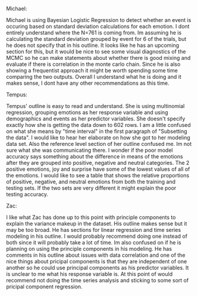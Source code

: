 Michael:

Michael is using Bayesian Logistic Regression to detect whether an event is occuring based on standard deviation calculations for each emotion. I dont entirely understand where the N=761 is coming from. Im assuming he is calculating the standard deviation grouped by event for 6 of the trials, but he does not specify that in his outline. It looks like he has an upcoming section for this, but it would be nice to see some visual diagnostics of the MCMC so he can make statements about whether there is good mixing and evaluate if there is correlation in the monte carlo chain. Since he is also showing a frequentist approach it might be worth spending some time comparing the two outputs. Overall I understand what he is doing and it makes sense, I dont have any other recommendations as this time.


Tempus:

Tempus' outline is easy to read and understand. She is using multinomial regression, grouping emotions as her response variable and using demographics and events as her predictor variables. She doesn't specify exactly how she is getting the data down to 602 rows. I am a little confused on what she means by "time interval" in the first paragraph of "Subsetting the data". I would like to hear her elaborate on how she got to her modeling data set. Also the reference level section of her outline confused me. Im not sure what she was communicating there. I wonder if the poor model accuracy says something about the difference in means of the emotions after they are grouped into positive, negative and neutral categories. The 2 positive emotions, joy and surprise have some of the lowest values of all of the emotions. I would like to see a table that shows the relative proportions of positive, negative, and neutral emotions from both the training and testing sets. If the two sets are very different it might explain the poor testing accuracy.


Zac:

I like what Zac has done up to this point with principle components to explain the variance makeup in the dataset. His outline makes sense but it may be too broad. He has sections for linear regression and time series modeling in his outline. I would probably recommend doing one instead of both since it will probably take a lot of time. Im also confused on if he is planning on using the principle components in his modeling. He has comments in his outline about issues with data correlation and one of the nice things about pricipal components is that they are independent of one another so he could use principal components as his predictor variables. It is unclear to me what his response variable is. At this point of would recommend not doing the time series analysis and sticking to some sort of pricipal component regression.
